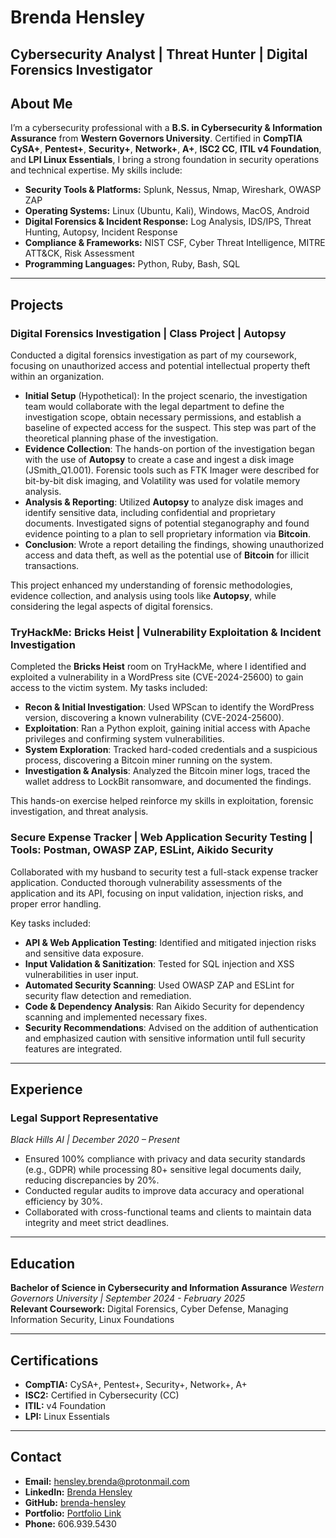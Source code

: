 # Brenda Hensley  
**Cybersecurity Analyst | Threat Hunter | Digital Forensics Investigator**
---
## About Me
I’m a cybersecurity professional with a **B.S. in Cybersecurity & Information Assurance** from **Western Governors University**. Certified in **CompTIA CySA+**, **Pentest+**, **Security+**, **Network+**, **A+**, **ISC2 CC**, **ITIL v4 Foundation**, and **LPI Linux Essentials**, I bring a strong foundation in security operations and technical expertise. My skills include:

- **Security Tools & Platforms:** Splunk, Nessus, Nmap, Wireshark, OWASP ZAP  
- **Operating Systems:** Linux (Ubuntu, Kali), Windows, MacOS, Android  
- **Digital Forensics & Incident Response:** Log Analysis, IDS/IPS, Threat Hunting, Autopsy, Incident Response  
- **Compliance & Frameworks:** NIST CSF, Cyber Threat Intelligence, MITRE ATT&CK, Risk Assessment  
- **Programming Languages:** Python, Ruby, Bash, SQL  

---

## Projects

### Digital Forensics Investigation | Class Project | Autopsy

Conducted a digital forensics investigation as part of my coursework, focusing on unauthorized access and potential intellectual property theft within an organization.

- **Initial Setup** (Hypothetical): In the project scenario, the investigation team would collaborate with the legal department to define the investigation scope, obtain necessary permissions, and establish a baseline of expected access for the suspect. This step was part of the theoretical planning phase of the investigation.
- **Evidence Collection**: The hands-on portion of the investigation began with the use of **Autopsy** to create a case and ingest a disk image (JSmith_Q1.001). Forensic tools such as FTK Imager were described for bit-by-bit disk imaging, and Volatility was used for volatile memory analysis.
- **Analysis & Reporting**: Utilized **Autopsy** to analyze disk images and identify sensitive data, including confidential and proprietary documents. Investigated signs of potential steganography and found evidence pointing to a plan to sell proprietary information via **Bitcoin**.
- **Conclusion**: Wrote a report detailing the findings, showing unauthorized access and data theft, as well as the potential use of **Bitcoin** for illicit transactions.

This project enhanced my understanding of forensic methodologies, evidence collection, and analysis using tools like **Autopsy**, while considering the legal aspects of digital forensics.

### TryHackMe: Bricks Heist | Vulnerability Exploitation & Incident Investigation
Completed the **Bricks Heist** room on TryHackMe, where I identified and exploited a vulnerability in a WordPress site (CVE-2024-25600) to gain access to the victim system. My tasks included:

- **Recon & Initial Investigation**: Used WPScan to identify the WordPress version, discovering a known vulnerability (CVE-2024-25600).
- **Exploitation**: Ran a Python exploit, gaining initial access with Apache privileges and confirming system vulnerabilities.
- **System Exploration**: Tracked hard-coded credentials and a suspicious process, discovering a Bitcoin miner running on the system.
- **Investigation & Analysis**: Analyzed the Bitcoin miner logs, traced the wallet address to LockBit ransomware, and documented the findings.

This hands-on exercise helped reinforce my skills in exploitation, forensic investigation, and threat analysis.

### Secure Expense Tracker | Web Application Security Testing | Tools: Postman, OWASP ZAP, ESLint, Aikido Security
Collaborated with my husband to security test a full-stack expense tracker application. Conducted thorough vulnerability assessments of the application and its API, focusing on input validation, injection risks, and proper error handling. 

Key tasks included:
- **API & Web Application Testing**: Identified and mitigated injection risks and sensitive data exposure.
- **Input Validation & Sanitization**: Tested for SQL injection and XSS vulnerabilities in user input.
- **Automated Security Scanning**: Used OWASP ZAP and ESLint for security flaw detection and remediation.
- **Code & Dependency Analysis**: Ran Aikido Security for dependency scanning and implemented necessary fixes.
- **Security Recommendations**: Advised on the addition of authentication and emphasized caution with sensitive information until full security features are integrated.


---

## Experience

### **Legal Support Representative**  
*Black Hills AI | December 2020 – Present*  
- Ensured 100% compliance with privacy and data security standards (e.g., GDPR) while processing 80+ sensitive legal documents daily, reducing discrepancies by 20%.  
- Conducted regular audits to improve data accuracy and operational efficiency by 30%.  
- Collaborated with cross-functional teams and clients to maintain data integrity and meet strict deadlines.

---

## Education
**Bachelor of Science in Cybersecurity and Information Assurance**
*Western Governors University | September 2024 - February 2025*  
**Relevant Coursework:** Digital Forensics, Cyber Defense, Managing Information Security, Linux Foundations

---

## Certifications
- **CompTIA:** CySA+, Pentest+, Security+, Network+, A+  
- **ISC2:** Certified in Cybersecurity (CC)  
- **ITIL:** v4 Foundation  
- **LPI:** Linux Essentials  

---

## Contact
- **Email:** [hensley.brenda@protonmail.com](mailto:hensley.brenda@protonmail.com)  
- **LinkedIn:** [Brenda Hensley](https://linkedin.com/in/brenda-hensley)  
- **GitHub:** [brenda-hensley](https://github.com/brenda-hensley)  
- **Portfolio:** [Portfolio Link](https://brendahensley.tech)  
- **Phone:** 606.939.5430

